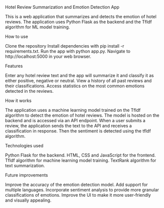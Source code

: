 Hotel Review Summarization and Emotion Detection App

This is a web application that summarizes and detects the emotion of hotel reviews. The application uses Python Flask as the backend and the TfIdf algorithm for ML model training.

How to use

Clone the repository
Install dependencies with pip install -r requirements.txt.
Run the app with python app.py.
Navigate to http://localhost:5000 in your web browser.

Features

Enter any hotel review text and the app will summarize it and classify it as either positive, negative or neutral.
View a history of all past reviews and their classifications.
Access statistics on the most common emotions detected in the reviews.

How it works

The application uses a machine learning model trained on the TfIdf algorithm to detect the emotion of hotel reviews. The model is hosted on the backend and is accessed via an API endpoint. When a user submits a review, the application sends the text to the API and receives a classification in response. Then the sentiment is detected using the tfIdf algorithm.


Technologies used

Python Flask for the backend.
HTML, CSS and JavaScript for the frontend.
TfIdf algorithm for machine learning model training.
TextRank algorithm for text summarization.

Future improvements

Improve the accuracy of the emotion detection model.
Add support for multiple languages.
Incorporate sentiment analysis to provide more granular classifications of emotions.
Improve the UI to make it more user-friendly and visually appealing.

